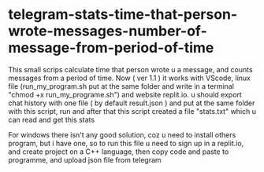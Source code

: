 # telegram-stats-time-that-person-wrote-messages-number-of-message-from-period-of-time
This small scrips calculate time that person wrote u a message, and counts messages from a period of time. Now ( ver 1.1 ) it works with VScode, linux file (run_my_program.sh put at the same folder and write in a terminal "chmod +x run_my_programe.sh") and website replit.io.
u should export chat history with one file ( by default result.json ) and put at the same folder with this script, run and after that this script created a file "stats.txt" which u can read and get this stats


For windows there isn't any good solution, coz u need to install others program, but i have one, so to run this file u need to sign up in a replit.io, and create project on a C++ language, then copy code and paste to programme, and upload json file from telegram
